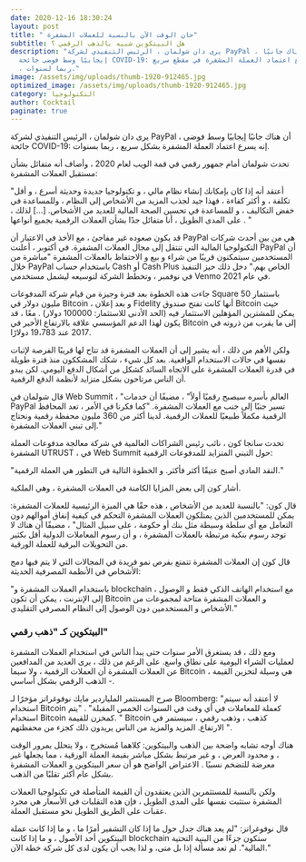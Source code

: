 ```yaml
---
date: 2020-12-16 18:30:24
layout: post
title: " حان الوقت الآن بالنسبة للعملات المشفرة"
subtitle: هل البيتكوين شبيه بالذهب الرقمي ؟
description: "يرى دان شولمان ، الرئيس التنفيذي لشركة PayPal ، أن هناك جانبًا
  إيجابيًا وسط فوضى جائحة COVID-19: إنه يسرع اعتماد العملة المشفرة في مقطع سريع
  ، ربما لسنوات."
image: /assets/img/uploads/thumb-1920-912465.jpg
optimized_image: /assets/img/uploads/thumb-1920-912465.jpg
category: التكنولوجيا
author: Cocktail
paginate: true
---
```

يرى دان شولمان ، الرئيس التنفيذي لشركة PayPal ، أن هناك جانبًا إيجابيًا وسط فوضى جائحة COVID-19: إنه يسرع اعتماد العملة المشفرة بشكل سريع ، ربما بسنوات.

تحدث شولمان أمام جمهور رقمي في قمة الويب لعام 2020 ، وأضاف أنه متفائل بشأن مستقبل العملات المشفرة:

"أعتقد أنه إذا كان بإمكانك إنشاء نظام مالي ، و تكنولوجيا جديدة وحديثة أسرع ، و أقل تكلفة ، و أكثر كفاءة ، فهذا جيد لجذب المزيد من الأشخاص إلى النظام ، وللمساعدة في خفض التكاليف ، و للمساعدة في تحسين الصحة المالية للعديد من الأشخاص. \[...] لذلك ، على المدى الطويل ، أنا متفائل جدًا بشأن العملات الرقمية بجميع أنواعها . "

قد يكون صعوده غير مفاجئ ، مع الأخذ في الاعتبار أن PayPal هي من بين أحدث شركات التكنولوجيا المالية التي تنتقل إلى مجال العملات المشفرة. في أكتوبر ، أعلنت PayPal أن المستخدمين سيتمكنون قريبًا من شراء و بيع و الاحتفاظ بالعملات المشفرة "مباشرة من خلال PayPal باستخدام حساب Cash أو Cash Plus الخاص بهم." دخل ذلك حيز التنفيذ في نوفمبر ، وتخطط الشركة لتوسيعه ليشمل مستخدمي Venmo في عام 2021.

جاءت هذه الخطوة بعد فترة وجيزة من قيام شركة المدفوعات Square باستثمار 50 مليون دولار في Bitcoin ، و بعد إعلان Fidelity أنها كانت تفتح صندوق Bitcoin حيث يمكن للمشترين المؤهلين الاستثمار فيه (الحد الأدنى للاستثمار: 100000 دولار) . معًا ، قد يكون لهذا الدعم المؤسسي علاقة بالارتفاع الأخير في Bitcoin إلى ما يقرب من ذروته في 2017 عند 19،783 دولارًا. 

ولكن الأهم من ذلك ، أنه يشير إلى أن العملات المشفرة قد تتاح لها قريبًا الفرصة لإثبات نفسها في حالات الاستخدام الواقعية. بعد كل شيء ، شكك المشككون منذ فترة طويلة في قدرة العملات المشفرة على الاتجاه السائد كشكل من أشكال الدفع اليومي. لكن يبدو أن الناس مرتاحون بشكل متزايد لأنظمة الدفع الرقمية.

قال شولمان في Web Summit ، "العالم بأسره سيصبح رقميًا أولاً" ، مضيفًا أن خدمات PayPal تسير جنبًا إلى جنب مع العملات المشفرة. "كما فكرنا في الأمر ، تعد المحافظ الرقمية مكملاً طبيعيًا للعملات الرقمية. لدينا أكثر من 360 مليون محفظة رقمية ونحتاج إلى تبني العملات المشفرة."

تحدث سانجا كون ، نائب رئيس الشراكات العالمية في شركة معالجة مدفوعات العملة المشفرة UTRUST ، في Web Summit حول التبني المتزايد للمدفوعات الرقمية:

"النقد المادي أصبح عتيقًا أكثر فأكثر. و الخطوة التالية في التطور هي العملة الرقمية."

أشار كون إلى بعض المزايا الكامنة في العملات المشفرة ، وهي الملكية.

قال كون: "بالنسبة للعديد من الأشخاص ، هذه حقًا هي الميزة الرئيسية للعملات المشفرة: يمكن للمستخدمين الذين يمتلكون العملات المشفرة التحكم في كيفية إنفاق أموالهم دون التعامل مع أي سلطة وسيطة مثل بنك أو حكومة ، على سبيل المثال" ، مضيفًا أن هناك لا توجد رسوم بنكية مرتبطة بالعملات المشفرة ، و أن رسوم المعاملات الدولية أقل بكثير من التحويلات البرقية للعملة الورقية.

قال كون إن العملات المشفرة تتمتع بفرص نمو فريدة في المجالات التي لا يتم فيها دمج الأشخاص في الأنظمة المصرفية الحديثة:

"باستخدام العملات المشفرة و blockchain ، مع استخدام الهاتف الذكي فقط و الوصول إلى الإنترنت ، يمكن أن تكون Bitcoin و العملات المشفرة متاحة لمجموعات من الأشخاص و المستخدمين دون الوصول إلى النظام المصرفي التقليدي."

### البيتكوين كـ "ذهب رقمي"

ومع ذلك ، قد يستغرق الأمر سنوات حتى يبدأ الناس في استخدام العملات المشفرة لعمليات الشراء اليومية على نطاق واسع. على الرغم من ذلك ، يرى العديد من المدافعين عن العملات المشفرة أن العملات الرقمية ، ولا سيما Bitcoin ، هي وسيلة لتخزين القيمة - الذهب الرقمي بشكل أساسي.

صرح المستثمر الملياردير مايك نوفوغراتز مؤخرًا لـ Bloomberg: "لا أعتقد أنه سيتم استخدام Bitcoin كعملة للمعاملات في أي وقت في السنوات الخمس المقبلة" . "يتم استخدام Bitcoin كمخزن للقيمة. " Bitcoin كذهب ، وذهب رقمي ، سيستمر في الارتفاع. المزيد والمزيد من الناس يريدون ذلك كجزء من محفظتهم ".

هناك أوجه تشابه واضحة بين الذهب والبيتكوين: كلاهما مُستخرج ، ولا يتحلل بمرور الوقت ، و محدود العرض ، و غير مرتبط بشكل مباشر بقيمة العملة الورقية ، مما يجعلها غير معرضة للتضخم نسبيًا . الاعتراض الواضح هو أن سعر البيتكوين و العملات المشفرة بشكل عام أكثر تقلبًا من الذهب.

ولكن بالنسبة للمستثمرين الذين يعتقدون أن القيمة المتأصلة في تكنولوجيا العملات المشفرة ستثبت نفسها على المدى الطويل ، فإن هذه التقلبات في الأسعار هي مجرد عقبات على الطريق الطويل نحو مستقبل العملة.

قال نوفوغراتز: "لم يعد هناك جدل حول ما إذا كان التشفير أمرًا ما ، و ما إذا كانت عملة البيتكوين أحد الأصول ، و ما إذا كانت blockchain ستكون جزءًا من البنية التحتية المالية". لم تعد مسألة إذا بل متى، و لذا يجب أن يكون لدى كل شركة خطة الآن."